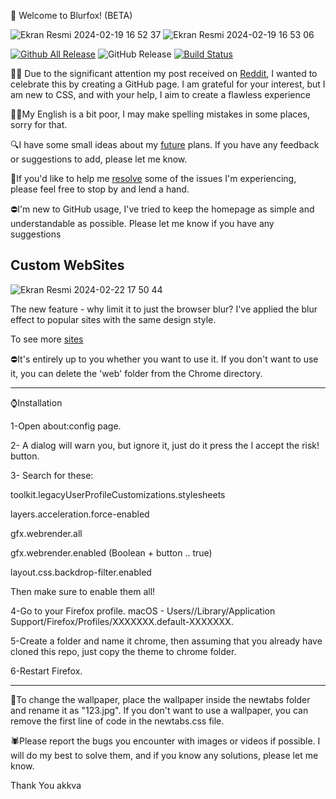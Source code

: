 🚀 Welcome to Blurfox! (BETA) 

![Ekran Resmi 2024-02-19 16 52 37](https://github.com/safak45xx/Blurfox-MacOS-/assets/141409983/327a594c-4fac-4675-8ffe-f6812112e852)
![Ekran Resmi 2024-02-19 16 53 06](https://github.com/safak45xx/Blurfox-MacOS-/assets/141409983/01030bf7-6a0f-4986-a4ea-de0b3ce5104f)


                  
  [![Github All Release](https://img.shields.io/github/downloads/safak45xx/Blurfox-MacOS-/total.svg)]() ![GitHub Release](https://img.shields.io/github/v/release/safak45xx/Blurfox-MacOS-)
 [![Build Status](https://img.shields.io/github/stars/safak45xx/Blurfox-MacOS-.svg)](https://github.com/safak45xx/Blurfox-MacOS-) 
 


👍🏻 Due to the significant attention my post received on [Reddit](https://www.reddit.com/r/FirefoxCSS/comments/1au0bw0/blurfox/), I wanted to celebrate this by creating a GitHub page. I am grateful for your interest, but I am new to CSS, and with your help, I aim to create a flawless experience

🙌🏻My English is a bit poor, I may make spelling mistakes in some places, sorry for that.

🔍I have some small ideas about my [future](https://github.com/safak45xx/Blurfox-MacOS-/issues/2) plans. If you have any feedback or suggestions to add, please let me know.

🔴If you'd like to help me [resolve](https://github.com/safak45xx/Blurfox-MacOS-/issues/4) some of the issues I'm experiencing, please feel free to stop by and lend a hand.

⛔️I'm new to GitHub usage, I've tried to keep the homepage as simple and understandable as possible. Please let me know if you have any suggestions


Custom WebSites
------------------
![Ekran Resmi 2024-02-22 17 50 44](https://github.com/safak45xx/Blurfox-MacOS-/assets/141409983/ab941290-004e-47c1-b6fa-2f7dda98179c)

The new feature - why limit it to just the browser blur? I've applied the blur effect to popular sites with the same design style.

To see more [sites](https://github.com/safak45xx/Blurfox-MacOS-/blob/main/Custom-Websites.md)

⛔️It's entirely up to you whether you want to use it. If you don't want to use it, you can delete the 'web' folder from the Chrome directory.


------------------
⌚️Installation

1-Open about:config page.

2- A dialog will warn you, but ignore it, just do it press the I accept the risk! button.

3- Search for these:

  toolkit.legacyUserProfileCustomizations.stylesheets
  
  layers.acceleration.force-enabled
  
  gfx.webrender.all 
  
  gfx.webrender.enabled (Boolean + button .. true)
  
  layout.css.backdrop-filter.enabled

Then make sure to enable them all!

4-Go to your Firefox profile.
macOS - Users/<USERNAME>/Library/Application Support/Firefox/Profiles/XXXXXXX.default-XXXXXXX.

5-Create a folder and name it chrome, then assuming that you already have cloned this repo, just copy the theme to chrome folder.

6-Restart Firefox.

------------------

🌄To change the wallpaper, place the wallpaper inside the  newtabs folder and rename it as "123.jpg". If you don't want to use a wallpaper, you can remove the first line of code in the newtabs.css file.

🕷️Please report the bugs you encounter with images or videos if possible. I will do my best to solve them, and if you know any solutions, please let me know.

Thank You akkva
